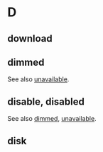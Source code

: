 # D

## download

## dimmed

See also [unavailable](//u.md).

## disable, disabled

See also [dimmed](#dimmed), [unavailable](//u.md).

## disk
